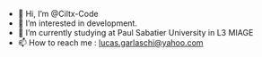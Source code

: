- 👋 Hi, I’m @Ciltx-Code
- 👀 I’m interested in development.
- 🌱 I’m currently studying at Paul Sabatier University in L3 MIAGE
- 📫 How to reach me : lucas.garlaschi@yahoo.com

<!---
Ciltx-Code/Ciltx-Code is a ✨ special ✨ repository because its `README.md` (this file) appears on your GitHub profile.
You can click the Preview link to take a look at your changes.
--->

